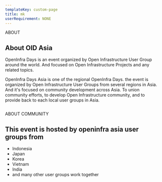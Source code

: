 ```yaml
---
templateKey: custom-page
title: mk
userRequirement: NONE
---
```

<section id="about-section" class="about-section">
      <div class="anim-icons full-width">
          <span class="icon icon-dots wow fadeInleft animated" style="visibility: visible;"></span>
          <span class="icon icon-circle-1 wow zoomIn animated" style="visibility: visible; animation-name: zoomIn;"></span>
      </div>
      <div class="auto-container">
          <div class="row">
              <!-- Content Column -->
              <div class="content-column col-lg-6 col-md-12 col-sm-12">
                  <div class="inner-column">
                      <div class="sec-title">
                          <span class="title">ABOUT</span>
                          <h2>About OID Asia</h2>
                          <div class="text">
                              <p>OpenInfra Days is an event organized by Open Infrastructure User Group around the world. And focused on Open Infrastructure Projects and any related topics.</p>
                              <p>OpenInfra Days Asia is one of the regional OpenInfra Days. the event is organized by Open Infrastructure User Groups from several regions in Asia. And it's focused on community development across Asia. To union community efforts, to develop Open Infrastructure community, and to provide back to each local user groups in Asia.</p>
                          </div>
                      </div>
                  </div>
              </div>
              <div class="image-column col-lg-6 col-md-12 col-sm-12">
                  <div class="image-box">
                      <figure class="image wow fadeIn animated" style="visibility: visible; animation-name: fadeIn;"><img src="https://images.pexels.com/photos/7971355/pexels-photo-7971355.jpeg?auto=compress&cs=tinysrgb&w=1260&h=750&dpr=1" alt=""></figure>
                  </div>
              </div>
              <div class="content-column col-lg-12 col-md-12 col-sm-12">
                  <div class="inner-column">
                      <div class="sec-title">
                          <span class="title">ABOUT COMMUNITY</span>
                          <h2>This event is hosted by openinfra asia user groups from</h2> </div>
                      <ul class="list-style-one">
                          <li>Indonesia</li>
                          <li>Japan</li>
                          <li>Korea</li>
                          <li>Vietnam</li>
        <li>India</li>
        <li>and many other user groups work together</li>
                      </ul>
                  </div>
              </div>
          </div>
      </div>
  </section>